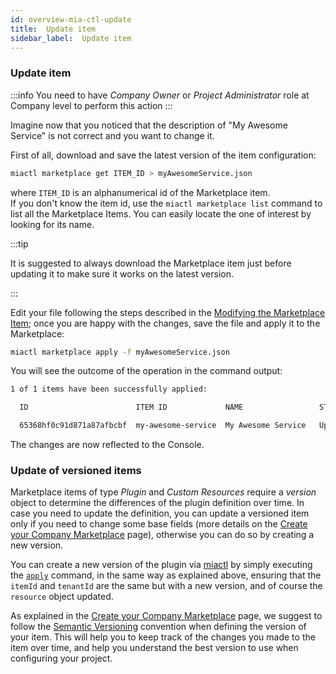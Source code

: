 ```yaml
---
id: overview-mia-ctl-update
title:  Update item
sidebar_label:  Update item
---
```


### Update item

:::info
You need to have *Company Owner* or *Project Administrator* role at Company level to perform this action
:::

Imagine now that you noticed that the description of "My Awesome Service" is not correct and you want to change it.

First of all, download and save the latest version of the item configuration:

```sh
miactl marketplace get ITEM_ID > myAwesomeService.json
```

where `ITEM_ID` is an alphanumerical id of the Marketplace item.  
If you don't know the item id, use the `miactl marketplace list` command to list all the Marketplace Items. You can easily locate the one of interest by looking for its name.

:::tip

It is suggested to always download the Marketplace item just before updating it to make sure it works on the latest version.

:::

Edit your file following the steps described in the [Modifying the Marketplace Item](#enabling-the-visibility-to-all-companies);
once you are happy with the changes, save the file and apply it to the Marketplace:

```sh
miactl marketplace apply -f myAwesomeService.json
```

You will see the outcome of the operation in the command output:

```sh
1 of 1 items have been successfully applied:

  ID                        ITEM ID             NAME                 STATUS   

  65368hf0c91d871a87afbcbf  my-awesome-service  My Awesome Service   Updated
```

The changes are now reflected to the Console.

### Update of versioned items

Marketplace items of type *Plugin* and *Custom Resources* require a *version* object to determine the differences of the plugin definition over time.
In case you need to update the definition, you can update a versioned item only if you need to change some base fields (more details on the [Create your Company Marketplace](/software-catalog/manage-items/overview.md) page), otherwise you can do so by creating a new version.

You can create a new version of the plugin via [miactl](/cli/miactl/10_overview.md) by simply executing the [`apply`](/cli/miactl/30_commands.md#apply) command, in the same way as explained above, ensuring that the `itemId` and `tenantId` are the same but with a new version, and of course the `resource` object updated.

As explained in the [Create your Company Marketplace](/software-catalog/manage-items/overview.md) page, we suggest to follow the [Semantic Versioning](https://semver.org/) convention when defining the version of your item.
This will help you to keep track of the changes you made to the item over time, and help you understand the best version to use when configuring your project.
